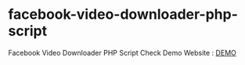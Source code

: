# facebook-video-downloader-php-script
Facebook Video Downloader PHP Script
Check Demo Website : <a href="https://www.bishal4you.com">DEMO</a>
